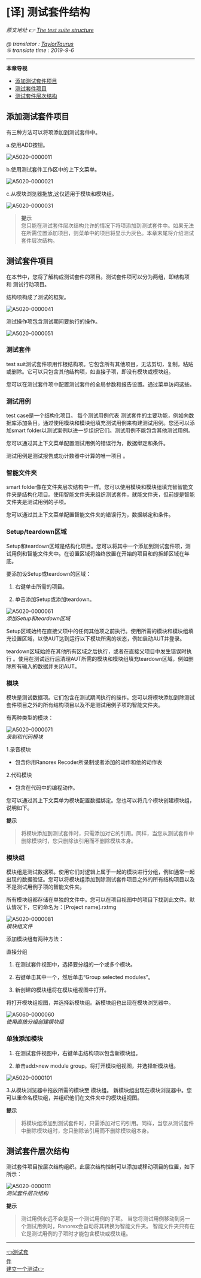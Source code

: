 # [译] 测试套件结构

*原文地址 👉 [The test suite structure][0]*

*@ translator : [TaylorTaurus](https://github.com/taylortaurus)*    
*♋ translate time : 2019-9-6*    

---

**本章导视**


- [添加测试套件项目](#添加测试套件项目)
- [测试套件项目](#测试套件项目)
- [测试套件层次结构](#测试套件层次结构)

## 添加测试套件项目
有三种方法可以将项添加到测试套件中。

a.使用ADD按钮。

![A5020-0000011](https://gitee.com/taylortaurus/RX_UserGuide_GitBook_Picbed/raw/master/TestSuite/A5020-0000011.png)


b.使用测试套件工作区中的上下文菜单。

![A5020-0000021](https://gitee.com/taylortaurus/RX_UserGuide_GitBook_Picbed/raw/master/TestSuite/A5020-0000021.png)

c.从模块浏览器拖放,这仅适用于模块和模块组。

![A5020-0000031](https://gitee.com/taylortaurus/RX_UserGuide_GitBook_Picbed/raw/master/TestSuite/A5020-0000031.png)

>**提示**   
>您只能在测试套件层次结构允许的情况下将项添加到测试套件中。如果无法在所需位置添加项目，则菜单中的项目将显示为灰色。本章末尾将介绍测试套件层次结构。





## 测试套件项目
在本节中，您将了解构成测试套件的项目。测试套件项可以分为两组，即结构项 和 测试行动项目。

结构项构成了测试的框架。

![A5020-0000041](https://gitee.com/taylortaurus/RX_UserGuide_GitBook_Picbed/raw/master/TestSuite/A5020-0000041.png)

测试操作项包含测试期间要执行的操作。

![A5020-0000051](https://gitee.com/taylortaurus/RX_UserGuide_GitBook_Picbed/raw/master/TestSuite/A5020-0000051.png)

### **测试套件**
test suit测试套件项用作根结构项。它包含所有其他项目，无法剪切，复制，粘贴或删除。它可以只包含其他结构项，如直接子项，即没有模块或模块组。

您可以在测试套件项中配置测试套件的全局参数和报告设置。通过菜单访问这些。

### **测试用例**
test case是一个结构化项目。 每个测试用例代表 测试套件的主要功能，例如向数据库添加条目。通过使用模块和模块组填充测试用例来构建测试用例。您还可以添加smart folder以测试案例以进一步组织它们。测试用例不能包含其他测试用例。

您可以通过其上下文菜单配置测试用例的错误行为，数据绑定和条件。

测试用例是测试报告成功计数器中计算的唯一项目 。

### **智能文件夹**
 smart folder像在文件夹层次结构中一样。您可以使用模块和模块组填充智智能文件夹是结构化项目。使用智能文件夹来组织测试套件，就能文件夹，但前提是智能文件夹是测试用例的子项。

您可以通过其上下文菜单配置智能文件夹的错误行为，数据绑定和条件。

### **Setup/teardown区域**
Setup和teardown区域是结构化项目。您可以将其中一个添加到测试套件项，测试用例和智能文件夹中。在设置区域将始终放置在开始的项目和的拆卸区域在年底。

要添加设Setup或teardown的区域：    

1. 右键单击所需的项目。 

2. 单击添加Setup或添加teardown。

![A5020-0000061](https://gitee.com/taylortaurus/RX_UserGuide_GitBook_Picbed/raw/master/TestSuite/A5020-0000061.png)    
*添加Setup和teardown区域*

Setup区域始终在直接父项中的任何其他项之前执行。使用所需的模块和模块组填充设置区域，以使AUT达到运行以下模块所需的状态，例如启动AUT并登录。

teardown区域始终在其他所有区域之后执行，或者在直接父项目中发生错误时执行 。使用在测试运行后清理AUT所需的模块和模块组填充teardown区域，例如删除所有输入的数据并关闭AUT。

### **模块**
模块是测试数据项。它们包含在测试期间执行的操作。您可以将模块添加到除测试套件项目之外的所有结构项目以及不是测试用例子项的智能文件夹。

有两种类型的模块：

![A5020-0000071](https://gitee.com/taylortaurus/RX_UserGuide_GitBook_Picbed/raw/master/TestSuite/A5020-0000071.png)   
*录制和代码模块*

1.录音模块
- 包含你用Ranorex Recoder所录制或者添加的动作和他的动作表

2.代码模块
- 包含在代码中的编程动作。


您可以通过其上下文菜单为模块配置数据绑定。您也可以将几个模块创建模块组，说明如下。

**提示**
>将模块添加到测试套件时，只需添加对它的引用。同样，当您从测试套件中删除模块时，您只删除该引用而不删除模块本身。

### **模块组**
模块组是测试数据项。使用它们对逻辑上属于一起的模块进行分组，例如通常一起出现的数据验证。您可以将模块组添加到除测试套件项目之外的所有结构项目以及不是测试用例子项的智能文件夹。

所有模块组都存储在单独的文件中。您可以在项目视图中的项目下找到此文件。默认情况下，它的命名为：[Project name].rxtmg


![A5020-0000081](https://gitee.com/taylortaurus/RX_UserGuide_GitBook_Picbed/raw/master/TestSuite/A5020-0000081.png)   
*模块组文件*

添加模块组有两种方法：

直接分组

1. 在测试套件视图中，选择要分组的一个或多个模块。

2. 右键单击其中一个，然后单击“Group selected modules”。

3. 新创建的模块组将在模块组视图中打开。

将打开模块组视图，并选择新模块组。新模块组也出现在模块浏览器中。

![A5060-0000060](https://gitee.com/taylortaurus/RX_UserGuide_GitBook_Picbed/raw/master/TestSuite/A5060-0000060.png)    
*使用直接分组创建模块组*


### **单独添加模块**
1. 在测试套件视图中，右键单击结构项以包含新模块组。

2. 单击add>new module group。将打开模块组视图，并选择新模块组。

![A5020-0000101](https://gitee.com/taylortaurus/RX_UserGuide_GitBook_Picbed/raw/master/TestSuite/A5020-0000101.png)

3.从模块浏览器中拖放所需的模块至 模块组。
新模块组出现在模块浏览器中。您可以重命名模块组，并组织他们在文件夹中的模块组视图。

**提示**
>将模块组添加到测试套件时，只需添加对它的引用。同样，当您从测试套件中删除模块组时，您只删除该引用而不删除模块组本身。



## 测试套件层次结构
测试套件项目按层次结构组织。此层次结构控制可以添加或移动项目的位置，如下所示：

![A5020-0000111](https://gitee.com/taylortaurus/RX_UserGuide_GitBook_Picbed/raw/master/TestSuite/A5020-0000111.png)    
*测试套件层次结构*

**提示**
>测试用例永远不会是另一个测试用例的子项。
当您将测试用例移动到另一个测试用例时，Ranorex会自动将其转换为智能文件夹。
智能文件夹只有在它是测试用例的子项时才能包含模块或模块组。

---
[👈测试套件][0]&emsp;&emsp;&emsp;&emsp;&emsp;&emsp;&emsp;&emsp;&emsp;&emsp;&emsp;&emsp;&emsp;&emsp;&emsp;&emsp;&emsp;&emsp;&emsp;&emsp;&emsp;&emsp;&emsp;&emsp;&emsp;&emsp;&emsp;&emsp;&emsp;&emsp;&emsp;&emsp;&emsp;&emsp;&emsp;[建立一个测试👉][1]

[0]:https://www.ranorex.com/help/latest/ranorex-studio-fundamentals/test-suite/test-suite-structure-elements/
[1]:.\introduction.html
[2]:.\build-a-test.html
